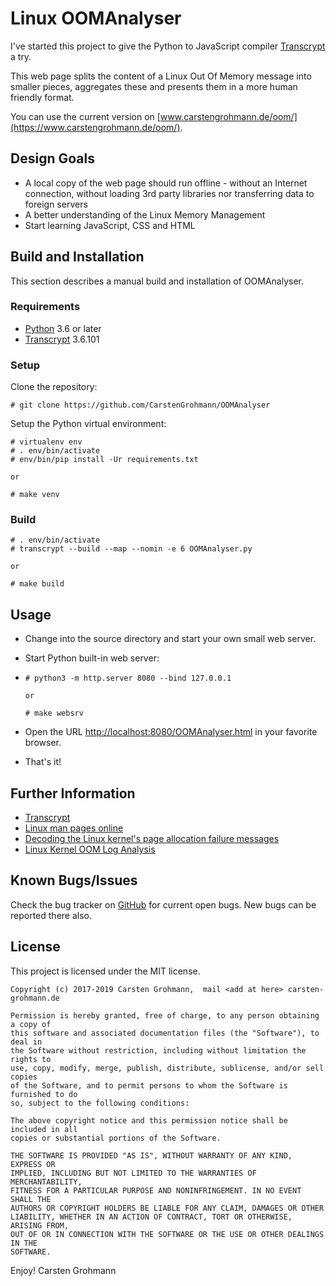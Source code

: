 # Linux OOMAnalyser

I've started this project to give the Python to JavaScript compiler 
[Transcrypt](https://www.transcrypt.org/) a try.

This web page splits the content of a Linux Out Of Memory message into 
smaller pieces, aggregates these and presents them in a more human friendly 
format.

You can use the current version on [www.carstengrohmann.de/oom/](https://www.carstengrohmann.de/oom/).

## Design Goals
 * A local copy of the web page should run offline - without an Internet 
   connection, without loading 3rd party libraries nor transferring data to 
   foreign servers
 * A better understanding of the Linux Memory Management
 * Start learning JavaScript, CSS and HTML
 
## Build and Installation

This section describes a manual build and installation of OOMAnalyser.

### Requirements

 * [Python](http://www.python.org) 3.6 or later
 * [Transcrypt](https://www.transcrypt.org/) 3.6.101

### Setup
Clone the repository:
```
# git clone https://github.com/CarstenGrohmann/OOMAnalyser
```

Setup the Python virtual environment:
```
# virtualenv env
# . env/bin/activate
# env/bin/pip install -Ur requirements.txt

or 

# make venv
```

### Build
```
# . env/bin/activate
# transcrypt --build --map --nomin -e 6 OOMAnalyser.py

or 

# make build
```

## Usage
* Change into the source directory and start your own small web server.

* Start Python built-in web server:

* ```
  # python3 -m http.server 8080 --bind 127.0.0.1

  or 

  # make websrv
  ```

* Open the URL [http://localhost:8080/OOMAnalyser.html](http://localhost:8080/OOMAnalyser.html) in your favorite browser.

* That's it!

## Further Information
 * [Transcrypt](https://www.transcrypt.org/)
 * [Linux man pages online](https://man7.org/)
 * [Decoding the Linux kernel's page allocation failure messages](https://utcc.utoronto.ca/~cks/space/blog/linux/DecodingPageAllocFailures)
 * [Linux Kernel OOM Log Analysis](http://elearningmedium.com/linux-kernel-oom-log-analysis/)

## Known Bugs/Issues

Check the bug tracker on [GitHub](https://github.com/CarstenGrohmann/OOMAnalyser/issues) for current open bugs.
New bugs can be reported there also.

## License
This project is licensed under the MIT license. 

```
Copyright (c) 2017-2019 Carsten Grohmann,  mail <add at here> carsten-grohmann.de

Permission is hereby granted, free of charge, to any person obtaining a copy of
this software and associated documentation files (the "Software"), to deal in
the Software without restriction, including without limitation the rights to
use, copy, modify, merge, publish, distribute, sublicense, and/or sell copies
of the Software, and to permit persons to whom the Software is furnished to do
so, subject to the following conditions:

The above copyright notice and this permission notice shall be included in all
copies or substantial portions of the Software.

THE SOFTWARE IS PROVIDED "AS IS", WITHOUT WARRANTY OF ANY KIND, EXPRESS OR
IMPLIED, INCLUDING BUT NOT LIMITED TO THE WARRANTIES OF MERCHANTABILITY,
FITNESS FOR A PARTICULAR PURPOSE AND NONINFRINGEMENT. IN NO EVENT SHALL THE
AUTHORS OR COPYRIGHT HOLDERS BE LIABLE FOR ANY CLAIM, DAMAGES OR OTHER
LIABILITY, WHETHER IN AN ACTION OF CONTRACT, TORT OR OTHERWISE, ARISING FROM,
OUT OF OR IN CONNECTION WITH THE SOFTWARE OR THE USE OR OTHER DEALINGS IN THE
SOFTWARE.
```

Enjoy!
Carsten Grohmann